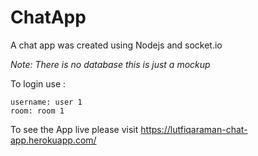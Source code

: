 # ChatApp
A chat app was created using Nodejs and socket.io

*Note: There is no database this is just a mockup*

To login use :

    username: user 1
    room: room 1

To see the App live please visit
https://lutfiqaraman-chat-app.herokuapp.com/
